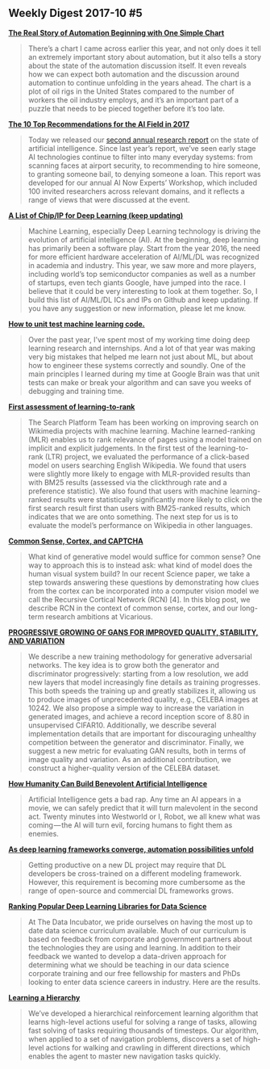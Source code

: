 ## Weekly Digest 2017-10 \#5

**[The Real Story of Automation Beginning with One Simple Chart](https://medium.com/basic-income/the-real-story-of-automation-beginning-with-one-simple-chart-8b95f9bad71b)**
> There’s a chart I came across earlier this year, and not only does it tell an extremely important story about automation, but it also tells a story about the state of the automation discussion itself. It even reveals how we can expect both automation and the discussion around automation to continue unfolding in the years ahead. The chart is a plot of oil rigs in the United States compared to the number of workers the oil industry employs, and it’s an important part of a puzzle that needs to be pieced together before it’s too late.

**[The 10 Top Recommendations for the AI Field in 2017](https://medium.com/@AINowInstitute/the-10-top-recommendations-for-the-ai-field-in-2017-b3253624a7)**
> Today we released our [second annual research report](https://ainowinstitute.org/AI_Now_2017_Report.pdf) on the state of artificial intelligence. Since last year’s report, we’ve seen early stage AI technologies continue to filter into many everyday systems: from scanning faces at airport security, to recommending to hire someone, to granting someone bail, to denying someone a loan. This report was developed for our annual AI Now Experts’ Workshop, which included 100 invited researchers across relevant domains, and it reflects a range of views that were discussed at the event.

**[A List of Chip/IP for Deep Learning (keep updating)](https://basicmi.github.io/Deep-Learning-Processor-List/)**
> Machine Learning, especially Deep Learning technology is driving the evolution of artificial intelligence (AI). At the beginning, deep learning has primarily been a software play. Start from the year 2016, the need for more efficient hardware acceleration of AI/ML/DL was recognized in academia and industry. This year, we saw more and more players, including world’s top semiconductor companies as well as a number of startups, even tech giants Google, have jumped into the race.
> I believe that it could be very interesting to look at them together. So, I build this list of AI/ML/DL ICs and IPs on Github and keep updating. If you have any suggestion or new information, please let me know.

**[How to unit test machine learning code.](https://medium.com/@keeper6928/how-to-unit-test-machine-learning-code-57cf6fd81765)**
> Over the past year, I’ve spent most of my working time doing deep learning research and internships. And a lot of that year was making very big mistakes that helped me learn not just about ML, but about how to engineer these systems correctly and soundly. One of the main principles I learned during my time at Google Brain was that unit tests can make or break your algorithm and can save you weeks of debugging and training time.

**[First assessment of learning-to-rank](https://wikimedia-research.github.io/Discovery-Search-Test-InterleavedLTR/)**
> The Search Platform Team has been working on improving search on Wikimedia projects with machine learning. Machine learned-ranking (MLR) enables us to rank relevance of pages using a model trained on implicit and explicit judgements. In the first test of the learning-to-rank (LTR) project, we evaluated the performance of a click-based model on users searching English Wikipedia. We found that users were slightly more likely to engage with MLR-provided results than with BM25 results (assessed via the clickthrough rate and a preference statistic). We also found that users with machine learning-ranked results were statistically significantly more likely to click on the first search result first than users with BM25-ranked results, which indicates that we are onto something. The next step for us is to evaluate the model’s performance on Wikipedia in other languages.

**[Common Sense, Cortex, and CAPTCHA](https://www.vicarious.com/2017/10/26/common-sense-cortex-and-captcha/)**
> What kind of generative model would suffice for common sense? One way to approach this is to instead ask: what kind of model does the human visual system build? In our recent Science paper, we take a step towards answering these questions by demonstrating how clues from the cortex can be incorporated into a computer vision model we call the Recursive Cortical Network (RCN) [4]. In this blog post, we describe RCN in the context of common sense, cortex, and our long-term research ambitions at Vicarious.

**[PROGRESSIVE GROWING OF GANS FOR IMPROVED QUALITY, STABILITY, AND VARIATION](http://research.nvidia.com/sites/default/files/pubs/2017-10_Progressive-Growing-of//karras2017gan-paper.pdf)**
> We describe a new training methodology for generative adversarial networks. The key idea is to grow both the generator and discriminator progressively: starting from a low resolution, we add new layers that model increasingly fine details as training progresses. This both speeds the training up and greatly stabilizes it, allowing us to produce images of unprecedented quality, e.g., CELEBA images at 10242. We also propose a simple way to increase the variation in generated images, and achieve a record inception score of 8.80 in unsupervised CIFAR10. Additionally, we describe several implementation details that are important for discouraging unhealthy competition between the generator and discriminator. Finally, we suggest a new metric for evaluating GAN results, both in terms of image
quality and variation. As an additional contribution, we construct a higher-quality version of the CELEBA dataset.

**[How Humanity Can Build Benevolent Artificial Intelligence](https://blog.singularitynet.io/how-humanity-can-build-benevolent-artificial-intelligence-510699b2be65)**
> Artificial Intelligence gets a bad rap. Any time an AI appears in a movie, we can safely predict that it will turn malevolent in the second act. Twenty minutes into Westworld or I, Robot, we all knew what was coming — the AI will turn evil, forcing humans to fight them as enemies.

**[As deep learning frameworks converge, automation possibilities unfold](https://siliconangle.com/blog/2017/10/25/deep-learning-frameworks-converge-automation-possibilities-unfold/)**
> Getting productive on a new DL project may require that DL developers be cross-trained on a different modeling framework. However, this requirement is becoming more cumbersome as the range of open-source and commercial DL frameworks grows.

**[Ranking Popular Deep Learning Libraries for Data Science](https://blog.thedataincubator.com/2017/10/ranking-popular-deep-learning-libraries-for-data-science/)**
> At The Data Incubator, we pride ourselves on having the most up to date data science curriculum available. Much of our curriculum is based on feedback from corporate and government partners about the technologies they are using and learning. In addition to their feedback we wanted to develop a data-driven approach for determining what we should be teaching in our data science corporate training and our free fellowship for masters and PhDs looking to enter data science careers in industry. Here are the results.

**[Learning a Hierarchy](https://blog.openai.com/learning-a-hierarchy/)**
> We’ve developed a hierarchical reinforcement learning algorithm that learns high-level actions useful for solving a range of tasks, allowing fast solving of tasks requiring thousands of timesteps. Our algorithm, when applied to a set of navigation problems, discovers a set of high-level actions for walking and crawling in different directions, which enables the agent to master new navigation tasks quickly.

